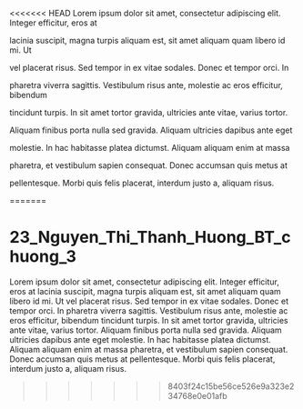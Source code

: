 <<<<<<< HEAD
Lorem ipsum dolor sit amet, consectetur adipiscing elit. Integer efficitur, eros at

lacinia suscipit, magna turpis aliquam est, sit amet aliquam quam libero id mi. Ut

vel placerat risus. Sed tempor in ex vitae sodales. Donec et tempor orci. In

pharetra viverra sagittis. Vestibulum risus ante, molestie ac eros efficitur, bibendum

tincidunt turpis. In sit amet tortor gravida, ultricies ante vitae, varius tortor.

Aliquam finibus porta nulla sed gravida. Aliquam ultricies dapibus ante eget

molestie. In hac habitasse platea dictumst. Aliquam aliquam enim at massa

pharetra, et vestibulum sapien consequat. Donec accumsan quis metus at

pellentesque. Morbi quis felis placerat, interdum justo a, aliquam risus.

=======
# 23_Nguyen_Thi_Thanh_Huong_BT_chuong_3
Lorem ipsum dolor sit amet, consectetur adipiscing elit. Integer efficitur, eros at
lacinia suscipit, magna turpis aliquam est, sit amet aliquam quam libero id mi. Ut
vel placerat risus. Sed tempor in ex vitae sodales. Donec et tempor orci. In
pharetra viverra sagittis. Vestibulum risus ante, molestie ac eros efficitur, bibendum
tincidunt turpis. In sit amet tortor gravida, ultricies ante vitae, varius tortor.
Aliquam finibus porta nulla sed gravida. Aliquam ultricies dapibus ante eget
molestie. In hac habitasse platea dictumst. Aliquam aliquam enim at massa
pharetra, et vestibulum sapien consequat. Donec accumsan quis metus at
pellentesque. Morbi quis felis placerat, interdum justo a, aliquam risus.
>>>>>>> 8403f24c15be56ce526e9a323e234768e0e01afb
